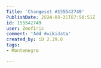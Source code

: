 ```yaml
---
Title: 'Changeset #155542749'
PublishDate: 2024-08-21T07:50:51Z
id: 155542749
user: Zenfiric
comment: 'Add #wikidata'
created_by: iD 2.29.0
tags:
- Montenegro

---
```


